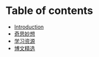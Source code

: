 # Table of contents

* [Introduction](README.md)
* [奇思妙想](xie-zuo.md)
* [学习资源](xue-xi-zi-yuan.md)
* [博文精选](bo-wen-jing-xuan.md)

